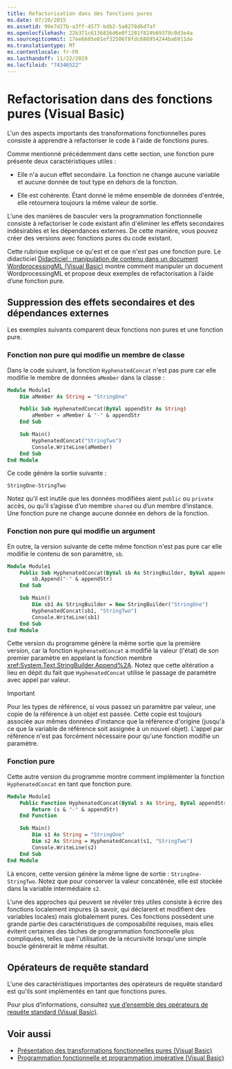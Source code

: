 ```yaml
---
title: Refactorisation dans des fonctions pures
ms.date: 07/20/2015
ms.assetid: 99e7d27b-a3ff-4577-bdb2-5a8278d6d7af
ms.openlocfilehash: 22b371c6136836d6e0f1281f824b69378c0d3e4a
ms.sourcegitcommit: 17ee6605e01ef32506f8fdc686954244ba6911de
ms.translationtype: MT
ms.contentlocale: fr-FR
ms.lasthandoff: 11/22/2019
ms.locfileid: "74346522"
---
```

# <a name="refactoring-into-pure-functions-visual-basic"></a>Refactorisation dans des fonctions pures (Visual Basic)

L'un des aspects importants des transformations fonctionnelles pures consiste à apprendre à refactoriser le code à l'aide de fonctions pures.

Comme mentionné précédemment dans cette section, une fonction pure présente deux caractéristiques utiles :

- Elle n'a aucun effet secondaire. La fonction ne change aucune variable et aucune donnée de tout type en dehors de la fonction.

- Elle est cohérente. Étant donné le même ensemble de données d'entrée, elle retournera toujours la même valeur de sortie.

 L'une des manières de basculer vers la programmation fonctionnelle consiste à refactoriser le code existant afin d'éliminer les effets secondaires indésirables et les dépendances externes. De cette manière, vous pouvez créer des versions avec fonctions pures du code existant.

Cette rubrique explique ce qu'est et ce que n'est pas une fonction pure. Le didacticiel [Didacticiel : manipulation de contenu dans un document WordprocessingML (Visual Basic)](../../../../visual-basic/programming-guide/concepts/linq/tutorial-manipulating-content-in-a-wordprocessingml-document.md) montre comment manipuler un document WordprocessingML et propose deux exemples de refactorisation à l’aide d’une fonction pure.

## <a name="eliminating-side-effects-and-external-dependencies"></a>Suppression des effets secondaires et des dépendances externes

Les exemples suivants comparent deux fonctions non pures et une fonction pure.

### <a name="non-pure-function-that-changes-a-class-member"></a>Fonction non pure qui modifie un membre de classe

Dans le code suivant, la fonction `HyphenatedConcat` n'est pas pure car elle modifie le membre de données `aMember` dans la classe :

```vb
Module Module1
    Dim aMember As String = "StringOne"

    Public Sub HyphenatedConcat(ByVal appendStr As String)
        aMember = aMember & "-" & appendStr
    End Sub

    Sub Main()
        HyphenatedConcat("StringTwo")
        Console.WriteLine(aMember)
    End Sub
End Module
```

Ce code génère la sortie suivante :

```console
StringOne-StringTwo
```

Notez qu’il est inutile que les données modifiées aient `public` ou `private` accès, ou qu’il s’agisse d’un membre `shared` ou d’un membre d’instance. Une fonction pure ne change aucune donnée en dehors de la fonction.

### <a name="non-pure-function-that-changes-an-argument"></a>Fonction non pure qui modifie un argument

En outre, la version suivante de cette même fonction n'est pas pure car elle modifie le contenu de son paramètre, `sb`.

```vb
Module Module1
    Public Sub HyphenatedConcat(ByVal sb As StringBuilder, ByVal appendStr As String)
        sb.Append("-" & appendStr)
    End Sub

    Sub Main()
        Dim sb1 As StringBuilder = New StringBuilder("StringOne")
        HyphenatedConcat(sb1, "StringTwo")
        Console.WriteLine(sb1)
    End Sub
End Module
```

Cette version du programme génère la même sortie que la première version, car la fonction `HyphenatedConcat` a modifié la valeur (l'état) de son premier paramètre en appelant la fonction membre <xref:System.Text.StringBuilder.Append%2A>. Notez que cette altération a lieu en dépit du fait que `HyphenatedConcat` utilise le passage de paramètre avec appel par valeur.

> [!IMPORTANT]
> Pour les types de référence, si vous passez un paramètre par valeur, une copie de la référence à un objet est passée. Cette copie est toujours associée aux mêmes données d'instance que la référence d'origine (jusqu'à ce que la variable de référence soit assignée à un nouvel objet). L'appel par référence n'est pas forcément nécessaire pour qu'une fonction modifie un paramètre.

### <a name="pure-function"></a>Fonction pure

Cette autre version du programme montre comment implémenter la fonction `HyphenatedConcat` en tant que fonction pure.

```vb
Module Module1
    Public Function HyphenatedConcat(ByVal s As String, ByVal appendStr As String) As String
        Return (s & "-" & appendStr)
    End Function

    Sub Main()
        Dim s1 As String = "StringOne"
        Dim s2 As String = HyphenatedConcat(s1, "StringTwo")
        Console.WriteLine(s2)
    End Sub
End Module
```

Là encore, cette version génère la même ligne de sortie : `StringOne-StringTwo`. Notez que pour conserver la valeur concaténée, elle est stockée dans la variable intermédiaire `s2`.

L'une des approches qui peuvent se révéler très utiles consiste à écrire des fonctions localement impures (à savoir, qui déclarent et modifient des variables locales) mais globalement pures. Ces fonctions possèdent une grande partie des caractéristiques de composabilité requises, mais elles évitent certaines des tâches de programmation fonctionnelle plus compliquées, telles que l'utilisation de la récursivité lorsqu'une simple boucle génèrerait le même résultat.

## <a name="standard-query-operators"></a>Opérateurs de requête standard

L'une des caractéristiques importantes des opérateurs de requête standard est qu'ils sont implémentés en tant que fonctions pures.

Pour plus d’informations, consultez [vue d’ensemble des opérateurs de requête standard (Visual Basic)](../../../../visual-basic/programming-guide/concepts/linq/standard-query-operators-overview.md).

## <a name="see-also"></a>Voir aussi

- [Présentation des transformations fonctionnelles pures (Visual Basic)](../../../../visual-basic/programming-guide/concepts/linq/introduction-to-pure-functional-transformations.md)
- [Programmation fonctionnelle et programmation impérative (Visual Basic)](../../../../visual-basic/programming-guide/concepts/linq/functional-programming-vs-imperative-programming.md)
